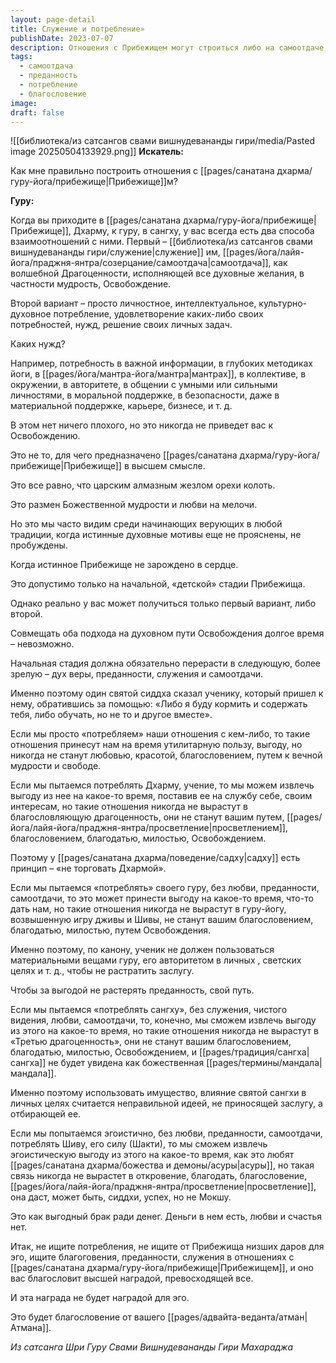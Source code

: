 ```yaml
---
layout: page-detail
title: Служение и потребление»
publishDate: 2023-07-07
description: Отношения с Прибежищем могут строиться либо на самоотдаче, служении и преданности, либо на эгоистичном потреблении ради личной выгоды. Первый путь ведет к благословению, мудрости и освобождению, второй - лишь к временной пользе и утрате заслуг. Истинная зрелость - это переход от потребления к преданности и служению, только тогда Прибежище раскрывает свою высшую силу и благодать
tags:
  - самоотдача
  - преданность
  - потребление
  - благословение
image: 
draft: false
---
```

![[библиотека/из сатсангов свами вишнудевананды гири/media/Pasted image 20250504133929.png]]
**Искатель:** 

 Как мне правильно построить отношения с [[pages/санатана дхарма/гуру-йога/прибежище|Прибежище]]м?

  
**Гуру:** 

 Когда вы приходите в [[pages/санатана дхарма/гуру-йога/прибежище|Прибежище]], Дхарму, к гуру, в сангху, у вас всегда есть два способа взаимоотношений с ними. Первый – [[библиотека/из сатсангов свами вишнудевананды гири/служение|служение]] им, [[pages/йога/лайя-йога/праджня-янтра/созерцание/самоотдача|самоотдача]], как волшебной Драгоценности, исполняющей все духовные желания, в частности мудрость, Освобождение.

 Второй вариант – просто личностное, интеллектуальное, культурно-духовное потребление, удовлетворение каких-либо своих потребностей, нужд, решение своих личных задач.

 Каких нужд?

 Например, потребность в важной информации, в глубоких методиках йоги, в [[pages/йога/мантра-йога/мантра|мантрах]], в коллективе, в окружении, в авторитете, в общении с умными или сильными личностями, в моральной поддержке, в безопасности, даже в материальной поддержке, карьере, бизнесе, и т. д.

 В этом нет ничего плохого, но это никогда не приведет вас к Освобождению.

 Это не то, для чего предназначено [[pages/санатана дхарма/гуру-йога/прибежище|Прибежище]] в высшем смысле.

 Это все равно, что царским алмазным жезлом орехи колоть.

 Это размен Божественной мудрости и любви на мелочи.

 Но это мы часто видим среди начинающих верующих в любой традиции, когда истинные духовные мотивы еще не прояснены, не пробуждены.

 Когда истинное Прибежище не зарождено в сердце.

 Это допустимо только на начальной, «детской» стадии Прибежища.

 Однако реально у вас может получиться только первый вариант, либо второй.

 Совмещать оба подхода на духовном пути Освобождения долгое время – невозможно.

 Начальная стадия должна обязательно перерасти в следующую, более зрелую – дух веры, преданности, служения и самоотдачи.

 Именно поэтому один святой сиддха сказал ученику, который пришел к нему, обратившись за помощью: «Либо я буду кормить и содержать тебя, либо обучать, но не то и другое вместе».

 Если мы просто «потребляем» наши отношения с кем-либо, то такие отношения принесут нам на время утилитарную пользу, выгоду, но никогда не станут любовью, красотой, благословением, путем к вечной мудрости и свободе.

 Если мы пытаемся потреблять Дхарму, учение, то мы можем извлечь выгоду из нее на какое-то время, поставив ее на службу себе, своим интересам, но такие отношения никогда не вырастут в благословляющую драгоценность, они не станут вашим путем, [[pages/йога/лайя-йога/праджня-янтра/просветление|просветлением]], благословением, благодатью, милостью, Освобождением.

 Поэтому у [[pages/санатана дхарма/поведение/садху|садху]] есть принцип – «не торговать Дхармой».

 Если мы пытаемся «потреблять» своего гуру, без любви, преданности, самоотдачи, то это может принести выгоду на какое-то время, что-то дать нам, но такие отношения никогда не вырастут в гуру-йогу, возвышенную игру дживы и Шивы, не станут вашим благословением, благодатью, милостью, путем Освобождения.

 Именно поэтому, по канону, ученик не должен пользоваться материальными вещами гуру, его авторитетом в личных , светских целях и т. д., чтобы не растратить заслугу.

 Чтобы за выгодой не растерять преданность, свой путь.

 Если мы пытаемся «потреблять сангху», без служения, чистого видения, любви, самоотдачи, то, конечно, мы сможем извлечь выгоду из этого на какое-то время, но такие отношения никогда не вырастут в «Третью драгоценность», они не станут вашим благословением, благодатью, милостью, Освобождением, и [[pages/традиция/сангха|сангха]] не будет увидена как божественная [[pages/термины/мандала|мандала]].

 Именно поэтому использовать имущество, влияние святой сангхи в личных целях считается неправильной идеей, не приносящей заслугу, а отбирающей ее.

 Если мы попытаемся эгоистично, без любви, преданности, самоотдачи, потреблять Шиву, его силу (Шакти), то мы сможем извлечь эгоистическую выгоду из этого на какое-то время, как это любят [[pages/санатана дхарма/божества и демоны/асуры|асуры]], но такая связь никогда не вырастет в откровение, благодать, благословение, [[pages/йога/лайя-йога/праджня-янтра/просветление|просветление]], она даст, может быть, сиддхи, успех, но не Мокшу.

 Это как выгодный брак ради денег. Деньги в нем есть, любви и счастья нет.

 Итак, не ищите потребления, не ищите от Прибежища низших даров для эго, ищите благоговения, преданности, служения в отношениях с [[pages/санатана дхарма/гуру-йога/прибежище|Прибежищем]], и оно вас благословит высшей наградой, превосходящей все.

 И эта награда не будет наградой для эго.

 Это будет благословение от вашего [[pages/адвайта-веданта/атман|Атмана]].

*Из сатсанга Шри Гуру Свами Вишнудевананды Гири Махараджа*

  
